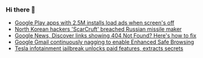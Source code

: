 ### Hi there 👋

<!--START_SECTION:feed-->
* [Google Play apps with 2.5M installs load ads when screen's off](https://www.bleepingcomputer.com/news/security/google-play-apps-with-25m-installs-load-ads-when-screens-off/)
* [North Korean hackers 'ScarCruft' breached Russian missile maker](https://www.bleepingcomputer.com/news/security/north-korean-hackers-scarcruft-breached-russian-missile-maker/)
* [Google News, Discover links showing 404 Not Found? Here's how to fix](https://www.bleepingcomputer.com/news/technology/google-news-discover-links-showing-404-not-found-heres-how-to-fix/)
* [Google Gmail continuously nagging to enable Enhanced Safe Browsing](https://www.bleepingcomputer.com/news/google/google-gmail-continuously-nagging-to-enable-enhanced-safe-browsing/)
* [Tesla infotainment jailbreak unlocks paid features, extracts secrets](https://www.bleepingcomputer.com/news/security/tesla-infotainment-jailbreak-unlocks-paid-features-extracts-secrets/)
<!--END_SECTION:feed-->

<!--
**frankenk/frankenk** is a ✨ _special_ ✨ repository because its `README.md` (this file) appears on your GitHub profile.

Here are some ideas to get you started:

- 🔭 I’m currently working on ...
- 🌱 I’m currently learning ...
- 👯 I’m looking to collaborate on ...
- 🤔 I’m looking for help with ...
- 💬 Ask me about ...
- 📫 How to reach me: ...
- 😄 Pronouns: ...
- ⚡ Fun fact: ...
-->



